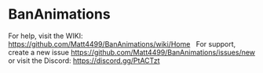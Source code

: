 # BanAnimations
For help, visit the WIKI: https://github.com/Matt4499/BanAnimations/wiki/Home &nbsp;
For support, create a new issue https://github.com/Matt4499/BanAnimations/issues/new or visit the Discord: https://discord.gg/PtACTzt

